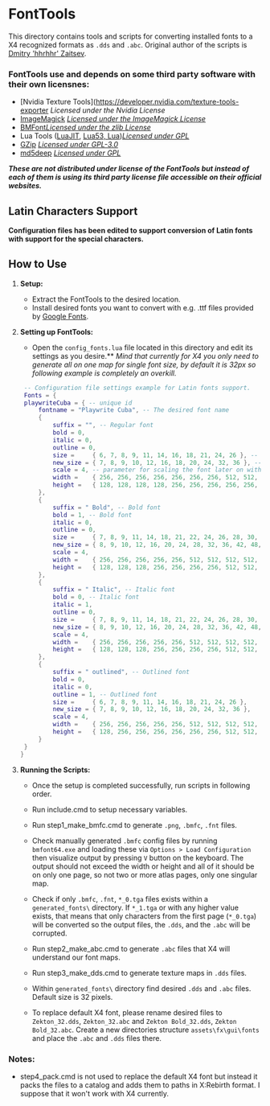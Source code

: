 
# FontTools

This directory contains tools and scripts for converting installed fonts to a X4 recognized formats as `.dds` and `.abc`.
Original author of the scripts is [Dmitry 'hhrhhr' Zaitsev](https://github.com/hhrhhr/Lua-utils-for-X-Rebirth/commits?author=hhrhhr).

### FontTools use and depends on some third party software with their own licensnes:

- [Nvidia Texture Tools](https://developer.nvidia.com/texture-tools-exporter *Licensed under the Nvidia License*
- [ImageMagick](https://imagemagick.org/script/develop.php)
 [*Licensed under the ImageMagick License*](https://imagemagick.org/script/license.php)
- [BMFont](https://www.angelcode.com/products/bmfont/)[*Licensed under the zlib License*](https://www.zlib.net/zlib_license.html)
- Lua Tools ([LuaJIT](https://luajit.org/), [Lua53, Lua](https://www.lua.org/download.html))[*Licensed under GPL*](https://www.lua.org/license.html)
- [GZip](https://www.gnu.org/software/gzip/) [*Licensed under GPL-3.0*](https://www.gnu.org/licenses/gpl-3.0.html)
- [md5deep](https://md5deep.sourceforge.net/) [*Licensed under GPL*](https://github.com/jessek/hashdeep/blob/master/COPYING)

***These are not distributed under license of the FontTools but instead of each of them is using its third party license file accessible on their official websites.***

## Latin Characters Support

**Configuration files has been edited to support conversion of Latin fonts with support for the  special characters.**




## How to Use

1. **Setup:**
   - Extract the FontTools to the desired location.
   - Install desired fonts you want to convert with e.g. .ttf files provided by [Google Fonts](https://fonts.google.com/).

2. **Setting up FontTools:**
   - Open  the `config_fonts.lua` file located in this directory and edit its settings as you desire.** *Mind that currently for X4 you only need to generate all on one map for single font size, by default it is 32px so following example is completely an overkill.*
   ```lua
    -- Configuration file settings example for Latin fonts support.
    Fonts = {
    playwriteCuba = { -- unique id
        fontname = "Playwrite Cuba", -- The desired font name
        {
            suffix = "", -- Regular font
            bold = 0,
            italic = 0,
            outline = 0,
            size =     { 6, 7, 8, 9, 11, 14, 16, 18, 21, 24, 26 }, -- native font sizes
            new_size = { 7, 8, 9, 10, 12, 16, 18, 20, 24, 32, 36 }, -- desired font size, for X4 keep it around 32-55 
            scale = 4, -- parameter for scaling the font later on with better method (use 4, 8 or 16).
            width =    { 256, 256, 256, 256, 256, 256, 256, 512, 512, 512, 512 }, -- texture map width
            height =   { 128, 128, 128, 128, 256, 256, 256, 256, 256, 512, 512 } -- texture map height
        },
        {
            suffix = " Bold", -- Bold font
            bold = 1, -- Bold font
            italic = 0,
            outline = 0,
            size =     { 7, 8, 9, 11, 14, 18, 21, 22, 24, 26, 28, 30, 72 },
            new_size = { 8, 9, 10, 12, 16, 20, 24, 28, 32, 36, 42, 48, 81 },
            scale = 4,
            width =    { 256, 256, 256, 256, 256, 512, 512, 512, 512, 512, 512, 512, 1024 },
            height =   { 128, 128, 128, 256, 256, 256, 256, 512, 512, 512, 512, 512, 1024 }
        },
        {
            suffix = " Italic", -- Italic font
            bold = 0, -- Italic font
            italic = 1,
            outline = 0,
            size =     { 7, 8, 9, 11, 14, 18, 21, 22, 24, 26, 28, 30, 72 },
            new_size = { 8, 9, 10, 12, 16, 20, 24, 28, 32, 36, 42, 48, 81 },
            scale = 4,
            width =    { 256, 256, 256, 256, 256, 512, 512, 512, 512, 512, 512, 512, 1024 },
            height =   { 128, 128, 128, 256, 256, 256, 256, 512, 512, 512, 512, 512, 1024 }
        },
        {
            suffix = " outlined", -- Outlined font
            bold = 0,
            italic = 0,
            outline = 1, -- Outlined font
            size =     { 6, 7, 8, 9, 11, 14, 16, 18, 21, 24, 26 },
            new_size = { 7, 8, 9, 10, 12, 16, 18, 20, 24, 32, 36 },
            scale = 4,
            width =    { 256, 256, 256, 256, 256, 512, 512, 512, 512, 512, 1024 },
            height =   { 128, 256, 256, 256, 256, 256, 256, 512, 512, 512, 512 }
        }
    }
   }
   ```
   
3. **Running the Scripts:**
   - Once the setup is completed successfully, run scripts in following order.
   - Run include.cmd to setup necessary variables.
   - Run step1_make_bmfc.cmd to generate `.png`, `.bmfc`, `.fnt` files.
   - Check manually generated `.bmfc` config files by running `bmfont64.exe` and loading these via `Options > Load Configuration` then visualize output by pressing `V` button on the keyboard. The output should not exceed the width or height and all of it should be on only one page, so not two or more atlas pages, only one singular map. 



   - Check if only `.bmfc`, `.fnt`, `*_0.tga` files exists within a `generated_fonts\` directory. If `*_1.tga` or with any higher value exists, that means that only characters from the first page (`*_0.tga`) will be converted so the output files, the `.dds`, and the `.abc` will be corrupted.
   - Run step2_make_abc.cmd to generate `.abc` files that X4 will understand our font maps.
   - Run step3_make_dds.cmd to generate texture maps in `.dds` files.
   - Within `generated_fonts\` directory find desired `.dds` and `.abc` files. Default size is 32 pixels.
   - To replace default X4 font, please rename desired files to `Zekton_32.dds`, `Zekton_32.abc` and `Zekton Bold_32.dds`, `Zekton Bold_32.abc`. Create a new directories structure `assets\fx\gui\fonts` and place the `.abc` and `.dds` files there.


### Notes:

   - step4_pack.cmd is not used to replace the default X4 font but instead it packs the files to a catalog and adds them to paths in X:Rebirth format. I suppose that it won't work with X4 currently.
